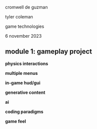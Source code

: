 cromwell de guzman

tyler coleman

game technologies

6 november 2023

## module 1: gameplay project

**physics interactions**

**multiple menus**

**in-game hud/gui**

**generative content**

**ai**

**coding paradigms**

**game feel**
